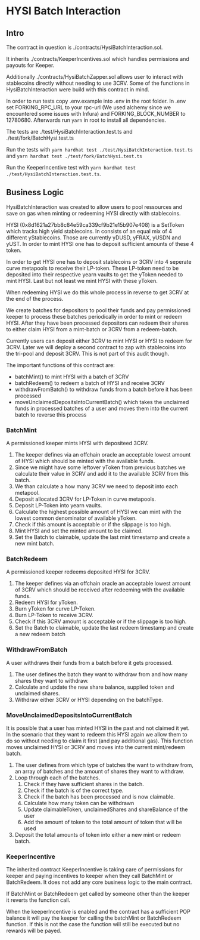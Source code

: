 # HYSI Batch Interaction

## Intro
The contract in question is ./contracts/HysiBatchInteraction.sol.

It inherits ./contracts/KeeperIncentives.sol which handles permissions and payouts for Keeper. 

Additionally ./contracts/HysiBatchZapper.sol allows user to interact with stablecoins directly without needing to use 3CRV. Some of the functions in HysiBatchInteraction were build with this contract in mind.

In order to run tests copy .env.example into .env in the root folder.
In .env set FORKING_RPC_URL to your rpc-url (We used alchemy since we encountered some issues with Infura) and FORKING_BLOCK_NUMBER to 12780680. Afterwards run ```yarn``` in root to install all dependencies.

The tests are ./test/HysiBatchInteraction.test.ts and ./test/fork/BatchHysi.test.ts

Run the tests with ```yarn hardhat test ./test/HysiBatchInteraction.test.ts``` and ```yarn hardhat test ./test/fork/BatchHysi.test.ts```

Run the KeeperIncentive test with ```yarn hardhat test ./test/HysiBatchInteraction.test.ts```.

## Business Logic
HysiBatchInteraction was created to allow users to pool ressources and save on gas when minting or redeeming HYSI directly with stablecoins.

HYSI (0x8d1621a27bb8c84e59ca339cf9b21e15b907e408) is a SetToken which tracks high yield stablecoins. In consists of an equal mix of 4 different yStablecoins. Those are currently yDUSD, yFRAX, yUSDN and yUST. In order to mint HYSI one has to deposit sufficient amounts of these 4 token.

In order to get HYSI one has to deposit stablecoins or 3CRV into 4 seperate curve metapools to receive their LP-token. These LP-token need to be deposited into their respective yearn vaults to get the yToken needed to mint HYSI. Last but not least we mint HYSI with these yToken.

When redeeming HYSI we do this whole process in reverse to get 3CRV at the end of the process.

We create batches for depositors to pool their funds and pay permissioned keeper to process these batches periodically in order to mint or redeem HYSI. After they have been processed depositors can redeem their shares to either claim HYSI from a mint-batch or 3CRV from a redeem-batch.

Currently users can deposit either 3CRV to mint HYSI or HYSI to redeem for 3CRV. Later we will deploy a second contract to zap with stablecoins into the tri-pool and deposit 3CRV. This is not part of this audit though.

The important functions of this contract are:
-  batchMint() to mint HYSI with a batch of 3CRV
-  batchRedeem() to redeem a batch of HYSI and receive 3CRV
-  withdrawFromBatch() to withdraw funds from a batch before it has been processed
-  moveUnclaimedDepositsIntoCurrentBatch() which takes the unclaimed funds in processed batches of a user and moves them into the current batch to reverse this process

### BatchMint
A permissioned keeper mints HYSI with depositeed 3CRV. 

1. The keeper defines via an offchain oracle an acceptable lowest amount of HYSI which should be minted with the available funds. 
2. Since we might have some leftover yToken from previous batches we calculate their value in 3CRV and add it to the available 3CRV from this batch. 
3. We than calculate a how many 3CRV we need to deposit into each metapool. 
4. Deposit allocated 3CRV for LP-Token in curve metapools.
5. Deposit LP-Token into yearn vaults.
6. Calculate the highest possible amount of HYSI we can mint with the lowest common denominator of available yToken.
7. Check if this amount is acceptable or if the slippage is too high.
8. Mint HYSI and set the minted amount to be claimed.
9. Set the Batch to claimable, update the last mint timestamp and create a new mint batch.

### BatchRedeem
A permissioned keeper redeems deposited HYSI for 3CRV. 

1. The keeper defines via an offchain oracle an acceptable lowest amount of 3CRV which should be received after redeeming with the available funds. 
2. Redeem HYSI for yToken.
3. Burn yToken for curve LP-Token.
4. Burn LP-Token to receive 3CRV.
5. Check if this 3CRV amount is acceptable or if the slippage is too high.
6. Set the Batch to claimable, update the last redeem timestamp and create a new redeem batch

### WithdrawFromBatch
A user withdraws their funds from a batch before it gets processed.

1. The user defines the batch they want to withdraw from and how many shares they want to withdraw.
2. Calculate and update the new share balance, supplied token and unclaimed shares.
3. Withdraw either 3CRV or HYSI depending on the batchType.

### MoveUnclaimedDepositsIntoCurrentBatch
It is possible that a user has minted HYSI in the past and not claimed it yet. In the scenario that they want to redeem this HYSI again we allow them to do so without needing to claim it first (and pay additional gas). This function moves unclaimed HYSI or 3CRV and moves into the current mint/redeem batch.

1. The user defines from which type of batches the want to withdraw from, an array of batches and the amount of shares they want to withdraw.
2. Loop through each of the batches.
   1. Check if they have sufficient shares in the batch.
   2. Check if the batch is of the correct type.
   3. Check if the batch has been processed and is now claimable.
   4. Calculate how many token can be withdrawn
   5. Update claimableToken, unclaimedShares and shareBalance of the user
   6. Add the amount of token to the total amount of token that will be used
3. Deposit the total amounts of token into either a new mint or redeem batch.


### KeeperIncentive
The inherited contract KeeperIncentive is taking care of permissions for keeper and paying incentives to keeper when they call BatchMint or BatchRedeem. It does not add any core business logic to the main contract. 

If BatchMint or BatchRedeem get called by someone other than the keeper it reverts the function call. 

When the keeperIncentive is enabled and the contract has a sufficient POP balance it will pay the keeper for calling the batchMint or BatchRedeem function. If this is not the case the function will still be executed but no rewards will be payed.





